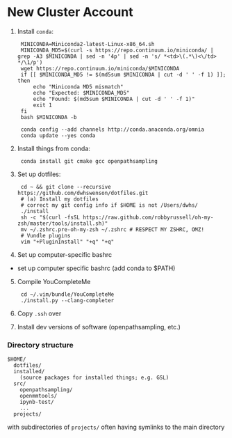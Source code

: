 # New Cluster Account

1. Install `conda`:

        MINICONDA=Miniconda2-latest-Linux-x86_64.sh
        MINICONDA_MD5=$(curl -s https://repo.continuum.io/miniconda/ | grep -A3 $MINICONDA | sed -n '4p' | sed -n 's/ *<td>\(.*\)<\/td> */\1/p')
        wget https://repo.continuum.io/miniconda/$MINICONDA
        if [[ $MINICONDA_MD5 != $(md5sum $MINICONDA | cut -d ' ' -f 1) ]]; then
            echo "Miniconda MD5 mismatch"
            echo "Expected: $MINICONDA_MD5"
            echo "Found: $(md5sum $MINICONDA | cut -d ' ' -f 1)"
            exit 1
        fi
        bash $MINICONDA -b

        conda config --add channels http://conda.anaconda.org/omnia
        conda update --yes conda


2. Install things from conda:

        conda install git cmake gcc openpathsampling

3. Set up dotfiles:

        cd ~ && git clone --recursive https://github.com/dwhswenson/dotfiles.git
        # (a) Install my dotfiles
        # correct my git config info if $HOME is not /Users/dwhs/
        ./install
        sh -c "$(curl -fsSL https://raw.github.com/robbyrussell/oh-my-zsh/master/tools/install.sh)"
        mv ~/.zshrc.pre-oh-my-zsh ~/.zshrc # RESPECT MY ZSHRC, OMZ!
        # Vundle plugins
        vim "+PluginInstall" "+q" "+q"

4. Set up computer-specific bashrc

* set up computer specific bashrc (add conda to $PATH)

5. Compile YouCompleteMe

        cd ~/.vim/bundle/YouCompleteMe
        ./install.py --clang-completer

6. Copy `.ssh` over

7. Install dev versions of software (openpathsampling, etc.)


### Directory structure

```
$HOME/
  dotfiles/
  installed/
    (source packages for installed things; e.g. GSL)
  src/
    openpathsampling/
    openmmtools/
    ipynb-test/
    ...
  projects/
```

with subdirectories of `projects/` often having symlinks to the main
directory
